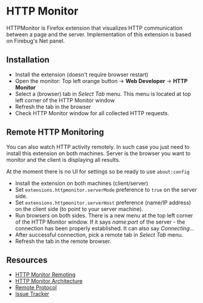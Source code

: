 HTTP Monitor
============

HTTPMonitor is Firefox extension that visualizes HTTP communication between a page and
the server. Implementation of this extension is based on Firebug's Net panel.

Installation
------------
* Install the extension (doesn't require browser restart)
* Open the monitor: Top left orange button -> **Web Developer** -> **HTTP Monitor**
* Select a (browser) tab in *Select Tab* menu. This menu is located at top left corner of the HTTP Monitor window
* Refresh the tab in the browser
* Check HTTP Monitor window for all collected HTTP requests.

Remote HTTP Monitoring
----------------------
You can also watch HTTP activity remotely. In such case you just need to install this extension on both machines. Server is the browser you want to monitor and the client is displaying all results.

At the moment there is no UI for settings so be ready to use `about:config`

* Install the extension on both machines (client/server)
* Set `extensions.httpmonitor.serverMode` preference to `true` on the server side.
* Set `extensions.httpmonitor.serverHost` preference (name/IP address) on the client side (to point to your server machine).
* Run browsers on both sides. There is a new menu at the top left corner of the HTTP Monitor window. If it says *name:port* of the server - the connection has been properly established. It can also say *Connecting...*
* After successful connection, pick a remote tab in *Select Tab* menu.
* Refresh the tab in the remote browser.

Resources
---------
* [HTTP Monitor Remoting](http://getfirebug.com/wiki/index.php/Net_Panel_Remoting)
* [HTTP Monitor Architecture](http://getfirebug.com/wiki/index.php/Net_Panel_Architecture_Review)
* [Remote Protocol](https://wiki.mozilla.org/Remote_Debugging_Protocol)
* [Issue Tracker](https://wiki.mozilla.org/Remote_Debugging_Protocol)
